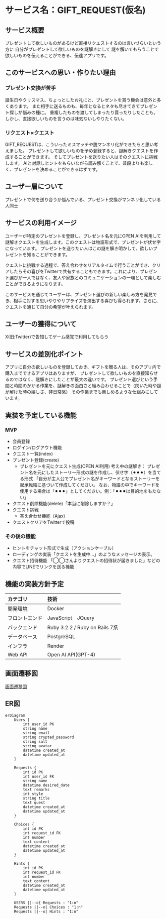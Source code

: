 # サービス名：GIFT_REQUEST(仮名)

## サービス概要
プレゼントして欲しいものがあるけど直接リクエストするのは言いづらいという方に
自分がプレゼントして欲しいものを謎解きにして
謎を解いてもらうことで欲しいものを伝えることができる、伝達アプリです。

## このサービスへの思い・作りたい理由
### プレゼント交換が苦手
誕生日やクリスマス、ちょっとしたお礼にと、プレゼントを貰う機会は意外と多くあります。
また相手に送るものも、毎年となるとネタも尽きてきてプレゼント探しが悩みの種に。
重複したものを渡してしまったり貰ったりしたことも。
しかし、直接欲しいものを言うのは味気ないしやりたくない。
### リクエスト×クエスト
GIFT_REQUESTは、こういったミスマッチや脱マンネリ化ができたらと思い考えました。
プレゼントして欲しいものを予め登録すると、謎解きクエストを作成することができます。
そしてプレゼントを送りたい人はそのクエストに挑戦します。
AIと対話しヒントをもらいながら読み解くことで、普段よりも楽しく、プレゼントを決めることができるはずです。

## ユーザー層について
プレゼントで何を送り合うか悩んでいる、プレゼント交換がマンネリ化している人同士

## サービスの利用イメージ
ユーザーが特定のプレゼントを登録し、プレゼント名を元にOPEN AIを利用して謎解きクエストを生成します。このクエストは物語形式で、プレゼントが伏せ字になっています。
プレゼントを送りたい人はこの謎を解き明かして、欲しいプレゼントを知ることができます。

クエストに挑戦する過程で、答え合わせをリアルタイムで行うことができ、クリアしたらその喜びをTwitterで共有することもできます。これにより、プレゼント選びが一人ではなく、友人や家族とのコミュニケーションの一環として楽しむことができるようになります。

このサービスを通じてユーザーは、プレゼント選びの新しい楽しみ方を発見でき、相手に対する思いやりやサプライズを演出する喜びも得られます。さらに、クエストを通じて自分の希望が叶えられます。

## ユーザーの獲得について
X(旧:Twitter)で告知してゲーム感覚で利用してもらう

## サービスの差別化ポイント
アプリに自分の欲しいものを登録しておき、ギフトを贈る人は、そのアプリ内で購入までできるアプリはありますが、
プレゼントして欲しいものを直接知らせるのではなく、謎解きにしたことが最大の違いです。
プレゼント選びという手間と時間のかかる作業を、謎解きの面白さと組み合わせることで（閃いた時や謎が解けた時の嬉しさ、非日常感）
その作業までも楽しめるような仕組みにしています。

## 実装を予定している機能
### MVP
- 会員登録
- ログイン/ログアウト機能
- クエスト一覧(index)
- プレゼント登録(create)
    - プレゼントを元にクエスト生成(OPEN AI利用)
    考え中の謎解き：
    プレゼント名を元にしたストーリー形式の謎を作成し、伏せ字（⚫︎⚫︎⚫︎）を当てる形式
    「自分が主人公でプレゼント名がキーワードとなるストーリーを起承転結に基づいて作成してください。
    なお、物語の中でキーワードを使用する場合は「⚫︎⚫︎⚫︎」としてください。例：「⚫︎⚫︎⚫︎は目的地をもたない」
- クエスト削除機能(delete)「本当に削除しますか？」
- クエスト挑戦
    - 答え合わせ機能（Ajax）
- クエストクリアをTwitterで投稿

### その後の機能
- ヒントをチャット形式で生成（アクションケーブル）
- ローディングの実装「クエストを生成中...」のようなメッセージの表示。
- クエスト招待機能
  「◯◯さんよりクエストの招待状が届きました」などの内容でLINEでリンクを送る機能

## 機能の実装方針予定
|カテゴリ|技術|
|:-------------|:------------|
|開発環境|Docker|
|フロントエンド|JavaScript　JQuery|
|バックエンド|Ruby 3.2.2 / Ruby on Rails 7系|
|データベース|PostgreSQL|
|インフラ|Render|
|Web API| Open AI API(GPT-4) |


## 画面遷移図
[画面遷移図](https://www.figma.com/file/gEFMyEx0QNwnjENitaVhOm/gift_request?type=design&node-id=0%3A1&mode=design&t=lq3JcScmWoDpdYl2-1)

## ER図
```mermaid
erDiagram
    Users {
        int user_id PK
        string name
        string email
        string crypted_password
        string salt
        string avatar
        datetime created_at
        datetime updated_at
    }

    Requests {
        int id PK
        int user_id FK
        string name
        datetime desired_date
        text remarks
        int style
        string title
        text quest
        datetime created_at
        datetime updated_at
    }

    Choices {
        int id PK
        int request_id FK
        int number
        text content
        datetime created_at
        datetime updated_at
    }

    Hints {
        int id PK
        int request_id FK
        int number
        text content
        datetime created_at
        datetime updated_at
    }

    USERS ||--o{ Requests : "1:n"
    Requests ||--o| Choices : "1:n"
    Requests ||--o| Hints : "1:n"

```